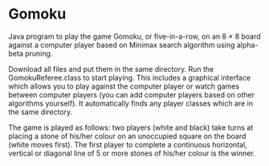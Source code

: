 # Gomoku
Java program to play the game Gomoku, or five-in-a-row, on an 8 × 8 board against a computer player based on Minimax search algorithm using alpha-beta pruning. 

Download all files and put them in the same directory. Run the GomokuReferee.class to start playing. This includes a graphical interface which allows you to play against the computer player or watch games between computer players (you can add computer players based on other algorithms yourself). It automatically finds any player classes which are in the same directory.

The game is played as follows: two players (white and black) take turns at placing a stone of his/her colour on an unoccupied square on the board (white moves first). The first player to complete a continuous horizontal, vertical or diagonal line of 5 or more stones of his/her colour is the winner.


